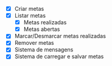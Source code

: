 - [x] Criar metas
- [x] Listar metas 
    - [x] Metas realizadas
    - [x] Metas abertas
- [x] Marcar/Desmarcar metas realizadas
- [x] Remover metas
- [x] Sistema de mensagens
- [x] Sistema de carregar e salvar metas